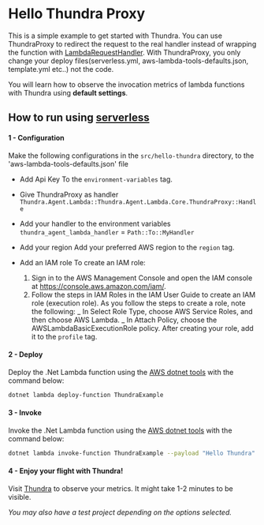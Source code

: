 # Hello Thundra Proxy

This is a simple example to get started with Thundra. You can use ThundraProxy to redirect the request to the real handler instead of wrapping the function with [LambdaRequestHandler](https://github.com/thundra-io/thundra-examples-lambda-dotnet/tree/master/hello-thundra). With ThundraProxy, you only change your deploy files(serverless.yml, aws-lambda-tools-defaults.json, template.yml etc..) not the code. 

You will learn how to observe the invocation metrics of lambda functions with Thundra using **default settings**.

## How to run using [serverless](https://serverless.com/)

#### 1 - Configuration

Make the following configurations in the `src/hello-thundra` directory, to the 'aws-lambda-tools-defaults.json' file

- Add Api Key
  To the `environment-variables` tag.
  
- Give ThundraProxy as handler
  `Thundra.Agent.Lambda::Thundra.Agent.Lambda.Core.ThundraProxy::Handle`
  
- Add your handler to the environment variables
  `thundra_agent_lambda_handler` = `Path::To::MyHandler`

- Add your region
  Add your preferred AWS region to the `region` tag.

- Add an IAM role
  To create an IAM role:
  1. Sign in to the AWS Management Console and open the IAM console at https://console.aws.amazon.com/iam/.
  2. Follow the steps in IAM Roles in the IAM User Guide to create an IAM role (execution role). As you follow the steps to create a role, note the following:
     _ In Select Role Type, choose AWS Service Roles, and then choose AWS Lambda.
     _ In Attach Policy, choose the AWSLambdaBasicExecutionRole policy.
     After creating your role, add it to the `profile` tag.

#### 2 - Deploy

Deploy the .Net Lambda function using the [AWS dotnet tools](https://www.nuget.org/packages/Amazon.Lambda.Tools/) with the command below:

```bash
dotnet lambda deploy-function ThundraExample
```

#### 3 - Invoke

Invoke the .Net Lambda function using the [AWS dotnet tools](https://www.nuget.org/packages/Amazon.Lambda.Tools/) with the command below:

```bash
dotnet lambda invoke-function ThundraExample --payload "Hello Thundra"
```

#### 4 - Enjoy your flight with Thundra!

Visit [Thundra](https://www.thundra.io/) to observe your metrics. It might take 1-2 minutes to be visible.

_You may also have a test project depending on the options selected._

